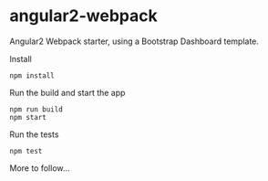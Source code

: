 # angular2-webpack
Angular2 Webpack starter, using a Bootstrap Dashboard template.

Install
```
npm install
```

Run the build and start the app
```
npm run build
npm start
```

Run the tests
```
npm test
```

More to follow...